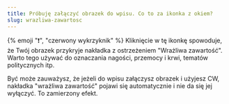 ```yaml
---
title: Próbuję załączyć obrazek do wpisu. Co to za ikonka z okiem?
slug: wrazliwa-zawartosc
---
```


{% emoji "❗", "czerwony wykrzyknik" %} Kliknięcie w tę ikonkę spowoduje, że Twój obrazek przykryje nakładka z ostrzeżeniem "Wrażliwa zawartość". Warto tego używać do oznaczania nagości, przemocy i krwi, tematów politycznych itp.

Być może zauważysz, że jeżeli do wpisu załączysz obrazek i użyjesz CW, nakładka "wrażliwa zawartość" pojawi się automatycznie i nie da się jej wyłączyć. To zamierzony efekt.
